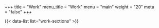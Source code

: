+++
title = "Work"
menu_title = "Work"
menu = "main"
weight = "20"
meta = "false"
+++

{{< data-list list="work-sections" >}}

